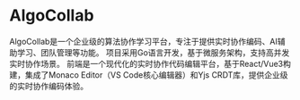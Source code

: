 # AlgoCollab
AlgoCollab是一个企业级的算法协作学习平台，专注于提供实时协作编码、AI辅助学习、团队管理等功能。
项目采用Go语言开发，基于微服务架构，支持高并发实时协作场景。
前端是一个现代化的实时协作代码编辑平台，基于React/Vue3构建，集成了Monaco Editor（VS Code核心编辑器）和Yjs CRDT库，提供企业级的实时协作编码体验。
